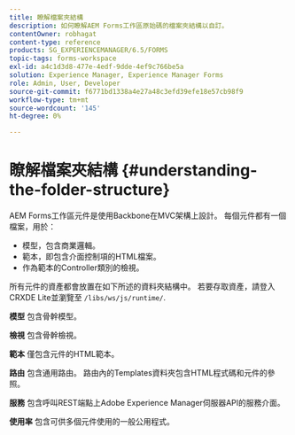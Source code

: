 ```yaml
---
title: 瞭解檔案夾結構
description: 如何瞭解AEM Forms工作區原始碼的檔案夾結構以自訂。
contentOwner: robhagat
content-type: reference
products: SG_EXPERIENCEMANAGER/6.5/FORMS
topic-tags: forms-workspace
exl-id: a4c1d3d8-477e-4edf-9dde-4ef9c766be5a
solution: Experience Manager, Experience Manager Forms
role: Admin, User, Developer
source-git-commit: f6771bd1338a4e27a48c3efd39efe18e57cb98f9
workflow-type: tm+mt
source-wordcount: '145'
ht-degree: 0%

---
```


# 瞭解檔案夾結構 {#understanding-the-folder-structure}

AEM Forms工作區元件是使用Backbone在MVC架構上設計。 每個元件都有一個檔案，用於：

* 模型，包含商業邏輯。
* 範本，即包含介面控制項的HTML檔案。
* 作為範本的Controller類別的檢視。

所有元件的資產都會放置在如下所述的資料夾結構中。 若要存取資產，請登入CRXDE Lite並瀏覽至 `/libs/ws/js/runtime/`.

**模型** 包含骨幹模型。

**檢視** 包含骨幹檢視。

**範本** 僅包含元件的HTML範本。

**路由** 包含通用路由。 路由內的Templates資料夾包含HTML程式碼和元件的參照。

**服務** 包含呼叫REST端點上Adobe Experience Manager伺服器API的服務介面。

**使用率** 包含可供多個元件使用的一般公用程式。
